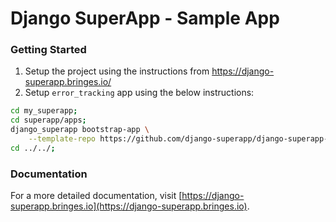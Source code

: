 # Django SuperApp - Sample App
### Getting Started
1. Setup the project using the instructions from https://django-superapp.bringes.io/
2. Setup `error_tracking` app using the below instructions:
```bash
cd my_superapp;
cd superapp/apps;
django_superapp bootstrap-app \
    --template-repo https://github.com/django-superapp/django-superapp-error-tracking ./error_tracking;
cd ../../;
```

### Documentation
For a more detailed documentation, visit [https://django-superapp.bringes.io](https://django-superapp.bringes.io).
